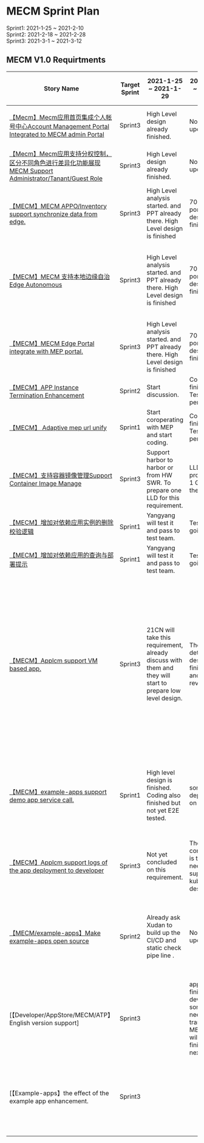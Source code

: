 # MECM Sprint Plan
Sprint1: 2021-1-25 ~ 2021-2-10  
Sprint2: 2021-2-18 ~ 2021-2-28  
Sprint3: 2021-3-1 ~ 2021-3-12
## MECM V1.0 Requirtments
| Story Name | Target Sprint | 2021-1-25 ~ 2021-1-29 | 2021-2-1 ~ 2021-2-5 | 2021-2-8 ~ 2021-2-12 | 2021-2-15 ~ 2021-2-19 | 2021-2-22 ~ 2021-2-26 | 2021-3-1 ~ 2021-3-5 |2021-3-8 ~ 2021-3-12 |
|-----------|-------------|----------|-----------|-------------|----------|----------|----------|----------|
| [【Mecm】Mecm应用首页集成个人帐号中心Account Management Portal Integrated to MECM admin Portal](https://gitee.com/OSDT/dashboard/issues?id=I2E9M3)| Sprint3   |   High Level design  already finished.   |  No updates |    |  Low level design finished.  | BE coding is finished, FE will start from next week.|  Zhou yan bing will Add the User Profile.|  |
| [【Mecm】Mecm应用支持分权控制，区分不同角色进行差异化功能展现MECM Support Administrator/Tanant/Guest Role](https://gitee.com/OSDT/dashboard?issue_id=I2E6SS)| Sprint3   |   High Level design  already finished.   |  No updates  |    |  Low level design finished.     | BE coding is finished,, FE will start from next week. |  Done .|  | 
| [【MECM】MECM APPO/Inventory support synchronize data from edge. ](https://gitee.com/OSDT/dashboard/issues?id=I2P7RL)| Sprint3   |   High Level analysis started. and PPT already there.  High Level design is finished | 70% portal/api design finished  |    |  Completed the design.  |  Detailed design have been uploaded. |  Yangyang will handle the font end for synchronization and  Gaurav will handle the backend.|  |
| [【MECM】MECM 支持本地边缘自治 Edge Autonomous ](https://gitee.com/OSDT/dashboard/issues?id=I2EB7C)| Sprint3   |     High Level analysis started. and PPT already there.  High Level design is finished   |  70% portal/api design finished   |    |  Completed the design.  One Gap: how to get the tenant id from edge local. Possible solution: when user operating the mepm portal he enter the tenantid.  | Coding is started. 10% | Coding work 60%. Tuesday we can discuss |  |
| [【MECM】MECM Edge Portal integrate with MEP portal. ](https://gitee.com/OSDT/dashboard/issues?id=I2P7T7)| Sprint3   |     High Level analysis started. and PPT already there.  High Level design is finished   | 70% portal/api design finished   |    |   Completed the design.   |  MEP portal integration designed.|  The same entry will be added as MECM. One discussion needed for MEP-FE code and MEPM-FE code lcation . |  |
| [【MECM】APP Instance Termination Enhancement  ](https://gitee.com/OSDT/dashboard/issues?id=I2DQVG)| Sprint2   |   Start discussion.   | Coding is finished. Test is pending.  |    |  Finished.  |  |  |  |
| [【MECM】 Adaptive mep url unify ](https://gitee.com/OSDT/dashboard/issues?id=I2NTWF)| Sprint1   |    Start coroperating with MEP and start coding.  |  Coding is finished. Test is pending.  |    |   Finished. |  |  |  |
| [【MECM】支持容器镜像管理Support Container Image Manage ](https://gitee.com/OSDT/dashboard/issues?id=I2E3V8)| Sprint3   |   Support harbor to harbor or from HW SWR. To prepare one LLD for this requirement.  | LLD is in progress, 1 GAP is there.  |    |  Coding is completed. Integration test is pending.(Zhaobaohui)  | Installation script not yet finished. waiting for test.  | Integration test is goingon.  |  |
| [【MECM】增加对依赖应用实例的删除校验逻辑 ](https://gitee.com/OSDT/dashboard/issues?id=I24W8Z)| Sprint1   |   Yangyang will test it and pass to test team.   | Test is on going .  |    |  One issue with Developer. Currently it is pending.  |Tested and delivered.  |  |  |
| [【MECM】增加对依赖应用的查询与部署提示  ](https://gitee.com/OSDT/dashboard/issues?id=I1QWVL)| Sprint1   |   Yangyang will test it and pass to test team.   |   Test is on going .  |    |  One issue with Developer. Currently it is pending.   |  Tested and delivered.  |  |  |
| [【MECM】Applcm support VM based app.  ](https://gitee.com/OSDT/dashboard/issues?id=I2P88K)| Sprint3   |   21CN will take this requirement, already discuss with them and they will start to prepare low level design.   |  The detailed design is finished and reviewed.  |    |  The design have been archived.  and openstack have been installed.| APi and GRPC design finished and already discussed with Gaurav and developer team. Coding will start next week. FE need to add a field for edge node registration to specify Openstack or K8s. |  image download and createimage have been down。some issue for VM create. image create/delete/query/download is completed. exsiting api have been changed.  api of openstack plugin need some adjustment. |  |
| [【MECM】example-apps support demo app service call. ](https://gitee.com/OSDT/dashboard/issues?id=I2P8CH)| Sprint1   |    High level design is finished. Coding also finished but not yet E2E tested. |  some depends on MEP .  |    |  All coding including mep-agent and demo app have been finished. 1. One guidence on how to developer(readme file). 2. CI/CD for example-apps(XuDan)  | Tested and delivered. One document is needed. |  |  |
| [【MECM】Applcm support logs of the app deployment to developer ](https://gitee.com/OSDT/dashboard/issues?id=I2P8KM)| Sprint3   |    Not yet concluded on this requirement.   | The conclusion is there, need to support kubectl describe.   |    |  Finished. All details have beed delivered to Developer team.  | delivered |  |  |
| [【MECM/example-apps】Make  example-apps open source](https://gitee.com/OSDT/dashboard/issues?id=I2P8VJ)| Sprint2   |    Already ask Xudan to build up the CI/CD and static check pipe line .   |  No updates. |    |   All coding including mep-agent and demo app have been finished. 1. One guidence on how to developer(readme file). 2. CI/CD for example-apps(XuDan)  | Jenkins job finished for daily build ,code check job . FE and BE have some issues , need to fix it. |  |  |
| [【Developer/AppStore/MECM/ATP】English version support]| Sprint3   |    |  appstore finished. developer some file need to translate. MECM/ATP will be finished next week. |  Finished and other part will handled by the teams themselves.   | Already opensource. and Readme need to be updated.   |  |  |  |
| [【Example-apps】the effect of the example app enhancement. | Sprint3   |    |  |  face detection issue is fixed.   Some enhancement for mp4 displaying is done and local test is ongoing.| Completed the coding. and local tested.    |  |  |  |